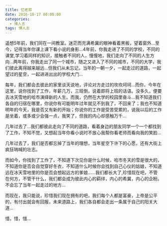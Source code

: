 ```yaml
---
title: 忆老郭
date: 2016-10-17 00:00:00
categories:
  - 博人志
tags: 博人志
---
```


遥想5年前，我们同在一间教室。迷茫而充满希冀的眼神看着黑板，望着窗外…至今，记得当年你课上课下看小说的身影…4年前，你我走进了不同的学校，不同的课堂,学习着同样的知识，接触者不同的人，慢慢地，我们走向了不同的人生方向…两年前，你我走出了同一个城市，随之又进入了不同的城市，不同的大学，我们彼此离得越来越远…但我们从未忘记，当年的一朝一夕，一起走过的道路，一起望过的星空，一起进进出出的学校大门…

每年，我们都会去彼此的家里谈天说地，评论对方走过的坎坎坷坷…而你，今年在这里，说你找到了工作，年薪几万，三班倒，说着即将上班的话语。没多久，便要去冰天雪地的哈市演绎新的人生。而我，仍然在大学的校园里奋斗…我不知道我们各自的归宿在哪里，你说你有可能明年过年就见不到我了，不回来了；我也不知道明年的今天，我是否又有新的开始；你说你的工作是受苦受累的，说我以后的工作是坐着，或多或少会强一点，我笑了，但我的内心却感触万千…

<!-- more -->

几年过去了…我们都彼此走向了不同的道路，看着身边的朋友同学一个一个都找到了工作，不知不觉，又想起当年你看小说时不放心我帮你看老师而看向我的笑脸…

几年过去了，我们是否都忘掉了当年的理想，当年星空下许下的心愿，还有大街上疯狂呐喊的壮志。

而如今，你找到了工作了，不知道下次见你是什么时候，哈市冬天的雪是很大的，不知道你是否会自觉穿好冬衣，不知道什么时候你会找到自己心仪的姑娘，不知道远在冰天雪地里的你是否会想起远方的爹娘……我们都长大了,珍惜现在吧，不管在何方，不管干什么，我们都会成为彼此内心的羁绊，内心的希冀，内心的企盼。不会忘了当年一起走过的地方…

而现在，我只能说，珍惜我们现在拥有的吧，我们每个人都是富豪，上帝是公平的，有付出就会有回报，未来道路上，我们各自都会走出一条属于自己的阳关大道…

惜，惜，惜…